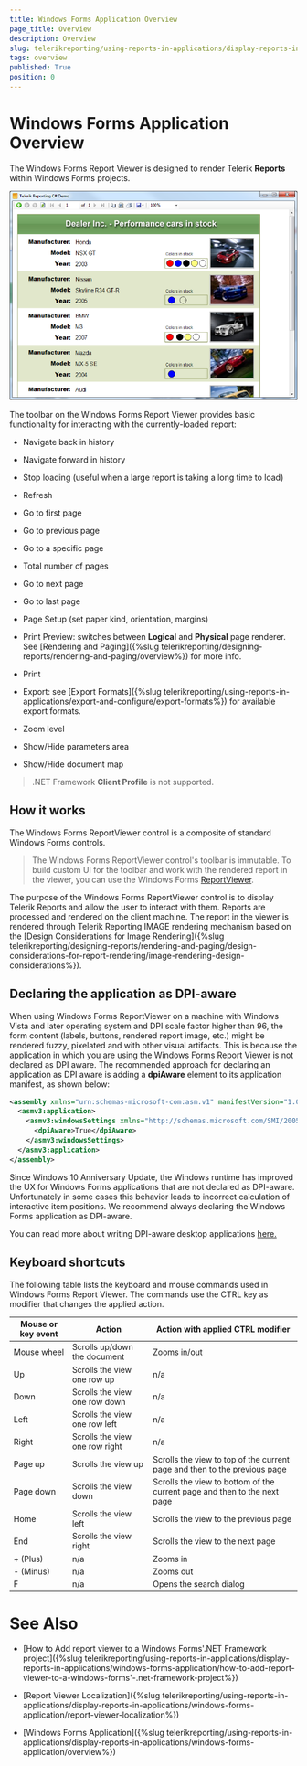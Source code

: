```yaml
---
title: Windows Forms Application Overview
page_title: Overview 
description: Overview
slug: telerikreporting/using-reports-in-applications/display-reports-in-applications/windows-forms-application/overview
tags: overview
published: True
position: 0
---
```


# Windows Forms Application Overview



The Windows Forms Report Viewer is designed to render Telerik __Reports__ within Windows Forms projects.         

  ![](images/WinFormsViewer.png)


The toolbar on the Windows Forms Report Viewer provides basic functionality for interacting with the currently-loaded report:

* Navigate back in history

* Navigate forward in history

* Stop loading (useful when a large report is taking a long time to load)             

* Refresh

* Go to first page

* Go to previous page

* Go to a specific page

* Total number of pages

* Go to next page

* Go to last page

* Page Setup (set paper kind, orientation, margins)

* Print Preview: switches between __Logical__ and __Physical__ page renderer. See [Rendering and Paging]({%slug telerikreporting/designing-reports/rendering-and-paging/overview%}) for more info.             

* Print

* Export: see [Export Formats]({%slug telerikreporting/using-reports-in-applications/export-and-configure/export-formats%}) for available export formats.             

* Zoom level

* Show/Hide parameters area

* Show/Hide document map

>.NET Framework  __Client Profile__ is not supported.           


## How it works

The Windows Forms ReportViewer control is a composite of standard Windows Forms controls.         

> The Windows Forms ReportViewer control's toolbar is immutable. To build custom UI for the toolbar and work with the rendered report in the viewer,             you can use the Windows Forms  [ReportViewer](/reporting/api/Telerik.ReportViewer.WinForms.ReportViewer).           


The purpose of the Windows Forms ReportViewer control is to display Telerik Reports and allow the user to interact with them.           Reports are processed and rendered on the client machine. The report in the viewer is rendered through Telerik Reporting IMAGE rendering mechanism based on the           [Design Considerations for Image Rendering]({%slug telerikreporting/designing-reports/rendering-and-paging/design-considerations-for-report-rendering/image-rendering-design-considerations%}).         

## Declaring the application as DPI-aware

When using Windows Forms ReportViewer on a machine with Windows Vista and later operating system and DPI scale factor higher than 96, the form content           (labels, buttons, rendered report image, etc.) might be rendered fuzzy, pixelated and with other visual artifacts.           This is because the application in which you are using the Windows Forms Report Viewer is not declared as DPI aware. The recommended approach for declaring an application           as DPI aware is adding a __dpiAware__ element to its application manifest, as shown below:         

    
````xml
<assembly xmlns="urn:schemas-microsoft-com:asm.v1" manifestVersion="1.0" xmlns:asmv3="urn:schemas-microsoft-com:asm.v3" >
  <asmv3:application>
    <asmv3:windowsSettings xmlns="http://schemas.microsoft.com/SMI/2005/WindowsSettings">
      <dpiAware>True</dpiAware>
    </asmv3:windowsSettings>
  </asmv3:application>
</assembly>
````

Since Windows 10 Anniversary Update, the Windows runtime has improved the UX for Windows Forms applications that are not declared as DPI-aware. Unfortunately in some cases this behavior leads to incorrect calculation of interactive item positions. We recommend always declaring the Windows Forms application as DPI-aware.         

You can read more about writing DPI-aware desktop applications            [            here.          ](            https://msdn.microsoft.com/en-us/library/windows/desktop/dn469266(v=vs.85).aspx          ) 

## Keyboard shortcuts

The following table lists the keyboard and mouse commands used in Windows Forms Report Viewer. The commands use the CTRL key as modifier that changes the applied action.         


| Mouse or key event | Action | Action with applied CTRL modifier |
| ------ | ------ | ------ |
|Mouse wheel|Scrolls up/down the document|Zooms in/out|
|Up|Scrolls the view one row up|n/a|
|Down|Scrolls the view one row down|n/a|
|Left|Scrolls the view one row left|n/a|
|Right|Scrolls the view one row right|n/a|
|Page up|Scrolls the view up|Scrolls the view to top of the current page and then to the previous page|
|Page down|Scrolls the view down|Scrolls the view to bottom of the current page and then to the next page|
|Home|Scrolls the view left|Scrolls the view to the previous page|
|End|Scrolls the view right|Scrolls the view to the next page|
|+ (Plus)|n/a|Zooms in|
|- (Minus)|n/a|Zooms out|
|F|n/a|Opens the search dialog|



# See Also


 

* [How to Add report viewer to a Windows Forms'.NET Framework project]({%slug telerikreporting/using-reports-in-applications/display-reports-in-applications/windows-forms-application/how-to-add-report-viewer-to-a-windows-forms'-.net-framework-project%})

 

* [Report Viewer Localization]({%slug telerikreporting/using-reports-in-applications/display-reports-in-applications/windows-forms-application/report-viewer-localization%})

 

* [Windows Forms Application]({%slug telerikreporting/using-reports-in-applications/display-reports-in-applications/windows-forms-application/overview%})

